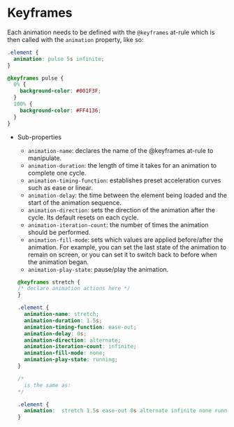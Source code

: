 
# Keyframes

Each animation needs to be defined with the `@keyframes` at-rule which is then called with the `animation` property, like so:
```css
.element {
  animation: pulse 5s infinite;
}

@keyframes pulse {
  0% {
    background-color: #001F3F;
  }
  100% {
    background-color: #FF4136;
  }
}
```
* Sub-properties
  + `animation-name`: declares the name of the @keyframes at-rule to manipulate.
  + `animation-duration`: the length of time it takes for an animation to complete one cycle.
  + `animation-timing-function`: establishes preset acceleration curves such as ease or linear.
  + `animation-delay`: the time between the element being loaded and the start of the animation sequence.
  + `animation-direction`: sets the direction of the animation after the cycle. Its default resets on each cycle.
  + `animation-iteration-count`: the number of times the animation should be performed.
  + `animation-fill-mode`: sets which values are applied before/after the animation.
    For example, you can set the last state of the animation to remain on screen, or you can set it to switch back to before when the animation began.
  + `animation-play-state`: pause/play the animation.
  
  
  ```css
  @keyframes stretch {
  /* declare animation actions here */
  }

  .element {
    animation-name: stretch;
    animation-duration: 1.5s; 
    animation-timing-function: ease-out; 
    animation-delay: 0s;
    animation-direction: alternate;
    animation-iteration-count: infinite;
    animation-fill-mode: none;
    animation-play-state: running; 
  }

  /*
    is the same as:
  */

  .element {
    animation:  stretch 1.5s ease-out 0s alternate infinite none running;
  }
  ```
